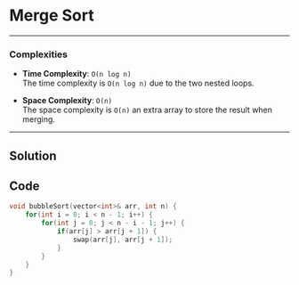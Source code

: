 # Merge Sort

---

### Complexities

- **Time Complexity**: `O(n log n)`  
  The time complexity is `O(n log n)` due to the two nested loops.

- **Space Complexity**: `O(n)`  
  The space complexity is `O(n)` an extra array to store the result when merging.

---

## Solution

## Code

```cpp
void bubbleSort(vector<int>& arr, int n) {
    for(int i = 0; i < n - 1; i++) {
        for(int j = 0; j < n - i - 1; j++) {
            if(arr[j] > arr[j + 1]) {
                swap(arr[j], arr[j + 1]);
            }
        }
    }
}

